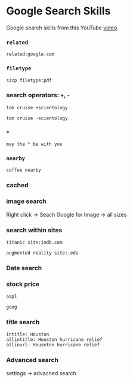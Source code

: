 # Google Search Skills

Google search skills from this YouTube [video](https://www.youtube.com/watch?v=7ond5eF7L-I).

### `related`

```text
related:google.com
```

### `filetype`

```text
sicp filetype:pdf
```

### search operators: `+`, `-`

```text
tom cruise +scientology

tom cruise -scientology
```

### `*`

```text
may the * be with you
```

### `nearby`

```text
coffee nearby
```

### cached

### image search

Right click -> Seach Google for Image -> all sizes

### search within sites

```text
titanic site:imdb.com

augmented reality site:.edu
```

### Date search

### stock price

```text
aapl

goog
```

### title search

```text
intitle: Houston
allintitle: Houston hurricane relief
allinurl: Houseton hurricane relief
```

### Advanced search

settings -> advacned search
